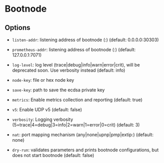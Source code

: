 # Bootnode

## Options

- ```listen-addr```: listening address of bootnode (<ip>:<port>) (default: 0.0.0.0:30303)

- ```prometheus-addr```: listening address of bootnode (<ip>:<port>) (default: 127.0.0.1:7071)

- ```log-level```: log level (trace|debug|info|warn|error|crit), will be deprecated soon. Use verbosity instead (default: info)

- ```node-key```: file or hex node key

- ```save-key```: path to save the ecdsa private key

- ```metrics```: Enable metrics collection and reporting (default: true)

- ```v5```: Enable UDP v5 (default: false)

- ```verbosity```: Logging verbosity (5=trace|4=debug|3=info|2=warn|1=error|0=crit) (default: 3)

- ```nat```: port mapping mechanism (any|none|upnp|pmp|extip:<IP>) (default: none)

- ```dry-run```: validates parameters and prints bootnode configurations, but does not start bootnode (default: false)
